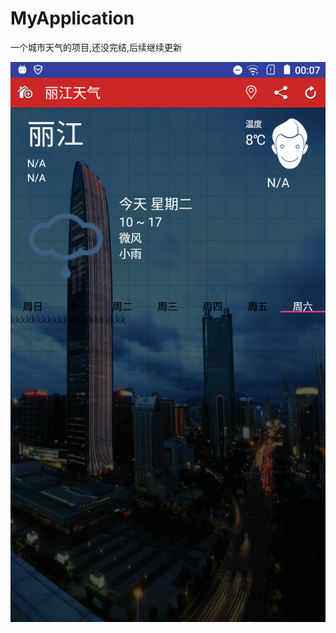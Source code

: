 # MyApplication
一个城市天气的项目,还没完结,后续继续更新

![image](https://github.com/yangjie127/MyApplication/blob/master/device-2017-04-18-120709.png)
